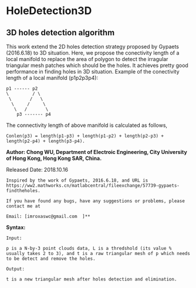 # HoleDetection3D
## 3D holes detection algorithm 

This work extend the 2D holes detection strategy proposed by Gypaets (2016.6.18) to 3D situation. Here, we propose the conectivity length of a local manifold to replace the area of polygon to detect the irragular triangular mesh patches which should be the holes. It achieves pretty good performance in finding holes in 3D situation. Example of the conectivity length of a local manifold (p1p2p3p4): 

    p1 ------ p2    
    \         / \   
     \       /   \
      \     /     \
       \   /       \
        p3 ------- p4 

The connectivity length of above manifold is calculated as follows,   

    Conlen(p3) = length(p1-p3) + length(p1-p2) + length(p2-p3) + length(p2-p4) + length(p3-p4).   
    
**Author: Chong WU, Department of Electroic Engineering, City University of Hong Kong, Hong Kong SAR, China.**  

Released Date: 2018.10.16   
        
    Inspired by the work of Gypaets, 2016.6.18, and URL is    
    https://ww2.mathworks.cn/matlabcentral/fileexchange/57739-gypaets-findtheholes.
    
    If you have found any bugs, have any suggestions or problems, please contact me at 
    
    Email: [imroxaswc@gmail.com  ]**

**Syntax:**  
        
    Input:    
    
    p is a N-by-3 point clouds data, L is a thredshold (its value % usually takes 2 to 3), and t is a raw triangular mesh of p which needs to be detect and remove the holes.
    
    Output:     
    
    t is a new triangular mesh after holes detection and elimination.
